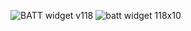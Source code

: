 ![BATT widget v118](https://github.com/i3dm/Zavionix/assets/8968780/849e2486-e0de-478d-a996-b5c6866d192a)
![batt widget 118x10](https://github.com/i3dm/Zavionix/assets/8968780/eede1c42-39d6-46fc-8818-70120c3ffa37)
